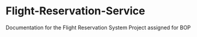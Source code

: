 # Flight-Reservation-Service
Documentation for the Flight Reservation System Project assigned for BOP
